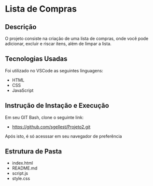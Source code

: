 # Lista de Compras

## Descrição

 O projeto consiste na criação de uma lista de compras, onde você pode adicionar, excluir e riscar itens, além de limpar a lista.

 ## Tecnologias Usadas

Foi utilizado no VSCode as seguintes linguagens:

- HTML
- CSS
- JavaScript

## Instrução de Instação e Execução

Em seu GIT Bash, clone o seguinte link: 
- https://github.com/sgellest/Projeto2.git

Após isto, é só acesssar em seu navegador de preferência

## Estrutura de Pasta

- index.html
- README.md
- script.js
- style.css